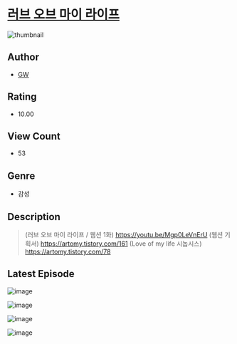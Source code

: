 # [러브 오브 마이 라이프](https://comic.naver.com/challenge/list?titleId=810181)
![thumbnail](https://image-comic.pstatic.net/user_contents_data/challenge_comic/2023/05/23/340979/upload_3905858051742131510_480x623.jpeg)

## Author
- [GW](https://comic.naver.com/artistTitle?id=340979)

## Rating
- 10.00

## View Count
- 53

## Genre
- 감성

## Description
> (러브 오브 마이 라이프 / 웹션 1화) https://youtu.be/Mgp0LeVnErU (웹션 기획서) https://artomy.tistory.com/161 (Love of my life 시놉시스) https://artomy.tistory.com/78


## Latest Episode
![image](https://image-comic.pstatic.net/user_contents_data/challenge_comic/2023/05/23/340979/upload_3847588321423680102.jpeg)

![image](https://image-comic.pstatic.net/user_contents_data/challenge_comic/2023/05/23/340979/upload_7077468817486526263.jpeg)

![image](https://image-comic.pstatic.net/user_contents_data/challenge_comic/2023/05/23/340979/upload_3761456986317874021.jpeg)

![image](https://image-comic.pstatic.net/user_contents_data/challenge_comic/2023/05/23/340979/upload_3834312817204683826.jpeg)
